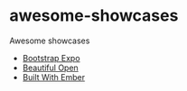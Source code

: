 awesome-showcases
=================

Awesome showcases

* [Bootstrap Expo](http://expo.getbootstrap.com)
* [Beautiful Open](http://beautifulopen.com/)
* [Built With Ember](http://builtwithember.io/)
